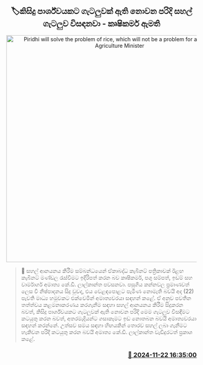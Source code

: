 <p align='center'><b><h2 align='center' title='Piridhi will solve the problem of rice, which will not be a problem for any party - Agriculture Minister'>🏷කිසිදු පාර්ශ්වයකට ගැටලුවක් ඇති නොවන පරිදි සහල් ගැටලුව විසඳනවා - කෘෂිකර්ම ඇමති</h2></b></p>
<p align='center'><img src='https://helakuru.sgp1.cdn.digitaloceanspaces.com/esana/images/lib/kd-lalkantha-minister.jpg' width='600' alt='Piridhi will solve the problem of rice, which will not be a problem for any party - Agriculture Minister'></p>

>📝 සහල් ආනයනය කිරීම සම්බන්ධයෙන් ඒකාබද්ධ කැබිනට් පත්‍රිකාවක් ඊළඟ කැබිනට් මණ්ඩල රැස්වීමට ඉදිරිපත් කරන බව කෘෂිකර්ම, පශු සම්පත්, ඉඩම් සහ වාර්මාර්ග අමාත්‍ය කේ.ඩී. ලාල්කාන්ත පවසනවා.
පසුගිය කන්නවල ප්‍රමාණවත් ලෙස වී නිෂ්පාදනය සිදු වුවද, එය වෙළඳපොළට පැමිණ නොමැති බවයි අද (22) පැවති මාධ්‍ය හමුවකට එක්වෙමින් අමාත්‍යවරයා සඳහන් කළේ.
ඒ අනුව පවතින තත්ත්වය කළමනාකරණය කරගැනීම සඳහා සහල් ආනයනය කිරීම සිදුකරන බවත්, කිසිදු පාර්ශ්වයකට ගැටලුවක් ඇති නොවන පරිදි මෙම ගැටලුව විසඳීමට කටයුතු කරන බවත්, අතරමැදියන්ට ගසාකෑමට ඉඩ නොතබන බවයි අමාත්‍යවරයා සඳහන් කරන්නේ.
උත්සව සමය සඳහා හිඟයකින් තොරව සහල් ලබා ගැනීමට හැකිවන පරිදි කටයුතු කරන බවයි අමාත්‍ය කේ.ඩී. ලාල්කාන්ත වැඩිදුරටත් ප්‍රකාශ කළේ.


<h3 align='right'><a href='https://www.helakuru.lk/esana/p/105368/'>📅 2024-11-22 16:35:00</a></h3>
